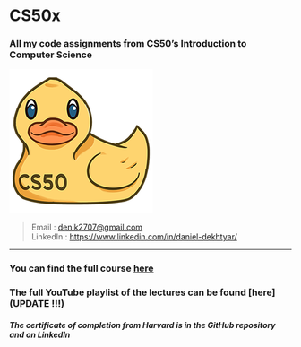 # CS50x
### All my code assignments from CS50’s Introduction to Computer Science

![CS50 Duck Debugger.png](<CS50 Duck Debugger.png>)

> Email : denik2707@gmail.com  
> LinkedIn : https://www.linkedin.com/in/daniel-dekhtyar/
---
### You can find the full course [here](https://cs50.harvard.edu/x/2024/)

### The full YouTube playlist of the lectures can be found [here](UPDATE !!!)

#### *The certificate of completion from Harvard is in the GitHub repository and on LinkedIn*